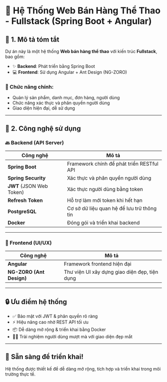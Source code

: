 # 🛒 Hệ Thống Web Bán Hàng Thể Thao - Fullstack (Spring Boot + Angular)

## 📌 1. Mô tả tóm tắt

Dự án này là một hệ thống **Web bán hàng thể thao** với kiến trúc **Fullstack**, bao gồm:

- ✨ **Backend**: Phát triển bằng Spring Boot
- 💻 **Frontend**: Sử dụng Angular + Ant Design (NG-ZORO)

### 🧩 Chức năng chính:

- Quản lý sản phẩm, danh mục, đơn hàng, người dùng
- Chức năng xác thực và phân quyền người dùng
- Giao diện hiện đại, dễ sử dụng

---

## 🧰 2. Công nghệ sử dụng

### 🔙 Backend (API Server)

| Công nghệ         | Mô tả |
|-------------------|-------|
| **Spring Boot**   | Framework chính để phát triển RESTful API |
| **Spring Security** | Xác thực và phân quyền người dùng |
| **JWT** (JSON Web Token) | Xác thực người dùng bằng token |
| **Refresh Token** | Hỗ trợ làm mới token khi hết hạn |
| **PostgreSQL**    | Cơ sở dữ liệu quan hệ để lưu trữ thông tin |
| **Docker**        | Đóng gói và triển khai backend |

---

### 🎨 Frontend (UI/UX)

| Công nghệ             | Mô tả |
|------------------------|------|
| **Angular**            | Framework frontend hiện đại |
| **NG-ZORO (Ant Design)** | Thư viện UI xây dựng giao diện đẹp, tiện dụng |

---

## 🔒 Ưu điểm hệ thống

- ✅ Bảo mật với JWT & phân quyền rõ ràng
- ⚡ Hiệu năng cao nhờ REST API tối ưu
- 📦 Dễ dàng mở rộng & triển khai bằng Docker
- 🧑‍💻 Trải nghiệm người dùng mượt mà với giao diện đẹp mắt

---

## 🚀 Sẵn sàng để triển khai!

Hệ thống được thiết kế để dễ dàng mở rộng, tích hợp và triển khai trong môi trường thực tế.

